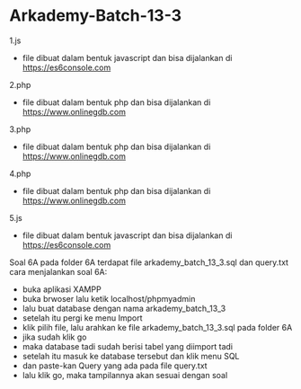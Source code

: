 # Arkademy-Batch-13-3

1.js
  - file dibuat dalam bentuk javascript dan bisa dijalankan di https://es6console.com
  
2.php
  - file dibuat dalam bentuk php dan bisa dijalankan di https://www.onlinegdb.com
  
3.php
  - file dibuat dalam bentuk php dan bisa dijalankan di https://www.onlinegdb.com
  
4.php
  - file dibuat dalam bentuk php dan bisa dijalankan di https://www.onlinegdb.com
 
5.js
  - file dibuat dalam bentuk javascript dan bisa dijalankan di https://es6console.com
  
  
Soal 6A
pada folder 6A terdapat file arkademy_batch_13_3.sql dan query.txt
cara menjalankan soal 6A:

  - buka aplikasi XAMPP
  - buka brwoser lalu ketik localhost/phpmyadmin
  - lalu buat database dengan nama arkademy_batch_13_3
  - setelah itu pergi ke menu Import
  - klik pilih file, lalu arahkan ke file arkademy_batch_13_3.sql pada folder 6A
  - jika sudah klik go
  - maka database tadi sudah berisi tabel yang diimport tadi
  - setelah itu masuk ke database tersebut dan klik menu SQL
  - dan paste-kan Query yang ada pada file query.txt
  - lalu klik go, maka tampilannya akan sesuai dengan soal
